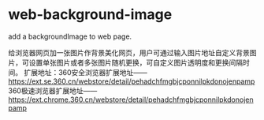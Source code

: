 # web-background-image
add a backgroundImage to web page.

给浏览器网页加一张图片作背景美化网页，用户可通过输入图片地址自定义背景图片，可设置单张图片或者多张图片随机更换，可自定义图片透明度和更换间隔时间。
扩展地址：360安全浏览器扩展地址——https://ext.se.360.cn/webstore/detail/pehadchfmgbjcponnilpkdonojenpamp
         360极速浏览器扩展地址——https://ext.chrome.360.cn/webstore/detail/pehadchfmgbjcponnilpkdonojenpamp
